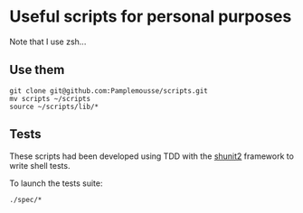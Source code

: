 # Useful scripts for personal purposes

Note that I use zsh...

## Use them
```
git clone git@github.com:Pamplemousse/scripts.git
mv scripts ~/scripts
source ~/scripts/lib/*
```

## Tests
These scripts had been developed using TDD with the [shunit2](https://shunit2.googlecode.com/svn/trunk/source/2.1/doc/shunit2.html) framework to write shell tests.

To launch the tests suite:

```
./spec/*
```
